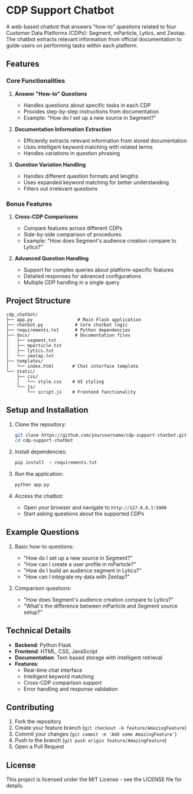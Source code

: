 # CDP Support Chatbot

A web-based chatbot that answers "how-to" questions related to four Customer Data Platforms (CDPs): Segment, mParticle, Lytics, and Zeotap. The chatbot extracts relevant information from official documentation to guide users on performing tasks within each platform.

## Features

### Core Functionalities

1. **Answer "How-to" Questions**
   - Handles questions about specific tasks in each CDP
   - Provides step-by-step instructions from documentation
   - Example: "How do I set up a new source in Segment?"

2. **Documentation Information Extraction**
   - Efficiently extracts relevant information from stored documentation
   - Uses intelligent keyword matching with related terms
   - Handles variations in question phrasing

3. **Question Variation Handling**
   - Handles different question formats and lengths
   - Uses expanded keyword matching for better understanding
   - Filters out irrelevant questions

### Bonus Features

1. **Cross-CDP Comparisons**
   - Compare features across different CDPs
   - Side-by-side comparison of procedures
   - Example: "How does Segment's audience creation compare to Lytics?"

2. **Advanced Question Handling**
   - Support for complex queries about platform-specific features
   - Detailed responses for advanced configurations
   - Multiple CDP handling in a single query

## Project Structure

```
cdp_chatbot/
├── app.py                 # Main Flask application
├── chatbot.py            # Core chatbot logic
├── requirements.txt      # Python dependencies
├── docs/                 # Documentation files
│   ├── segment.txt
│   ├── mparticle.txt
│   ├── lytics.txt
│   └── zeotap.txt
├── templates/
│   └── index.html       # Chat interface template
└── static/
    ├── css/
    │   └── style.css    # UI styling
    └── js/
        └── script.js    # Frontend functionality
```

## Setup and Installation

1. Clone the repository:
   ```bash
   git clone https://github.com/yourusername/cdp-support-chatbot.git
   cd cdp-support-chatbot
   ```

2. Install dependencies:
   ```bash
   pip install -r requirements.txt
   ```

3. Run the application:
   ```bash
   python app.py
   ```

4. Access the chatbot:
   - Open your browser and navigate to `http://127.0.0.1:5000`
   - Start asking questions about the supported CDPs

## Example Questions

1. Basic how-to questions:
   - "How do I set up a new source in Segment?"
   - "How can I create a user profile in mParticle?"
   - "How do I build an audience segment in Lytics?"
   - "How can I integrate my data with Zeotap?"

2. Comparison questions:
   - "How does Segment's audience creation compare to Lytics?"
   - "What's the difference between mParticle and Segment source setup?"

## Technical Details

- **Backend**: Python Flask
- **Frontend**: HTML, CSS, JavaScript
- **Documentation**: Text-based storage with intelligent retrieval
- **Features**:
  - Real-time chat interface
  - Intelligent keyword matching
  - Cross-CDP comparison support
  - Error handling and response validation

## Contributing

1. Fork the repository
2. Create your feature branch (`git checkout -b feature/AmazingFeature`)
3. Commit your changes (`git commit -m 'Add some AmazingFeature'`)
4. Push to the branch (`git push origin feature/AmazingFeature`)
5. Open a Pull Request

## License

This project is licensed under the MIT License - see the LICENSE file for details.
